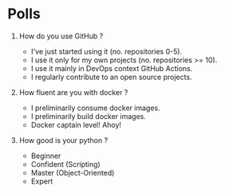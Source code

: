 # Polls

1. How do you use GitHub ?
    - I've just started using it (no. repositories 0-5).
    - I use it only for my own projects (no. repositories >= 10).
    - I use it mainly in DevOps context GitHub Actions.
    - I regularly contribute to an open source projects.

1. How fluent are you with docker ?
    - I preliminarily consume docker images.
    - I preliminarily build docker images.
    - Docker captain level! Ahoy!

1. How good is your python ?
    - Beginner
    - Confident (Scripting)
    - Master (Object-Oriented)
    - Expert
